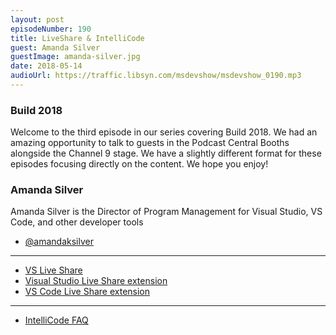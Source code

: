 ```yaml
---
layout: post
episodeNumber: 190
title: LiveShare & IntelliCode
guest: Amanda Silver
guestImage: amanda-silver.jpg
date: 2018-05-14
audioUrl: https://traffic.libsyn.com/msdevshow/msdevshow_0190.mp3
--- 
```


### Build 2018

Welcome to the third episode in our series covering Build 2018. We had an amazing opportunity to talk to guests in the Podcast Central Booths alongside the Channel 9 stage. We have a slightly different format for these episodes focusing directly on the content. We hope you enjoy!

### Amanda Silver

Amanda Silver is the Director of Program Management for Visual Studio, VS Code, and other developer tools

- [@amandaksilver](https://twitter.com/amandaksilver)

------------------------------------------------

 - [VS Live Share](https://code.visualstudio.com/blogs/2017/11/15/live-share)
 - [Visual Studio Live Share extension](https://marketplace.visualstudio.com/items?itemName=MS-vsliveshare.vsls-vs)
 - [VS Code Live Share extension](https://marketplace.visualstudio.com/items?itemName=MS-vsliveshare.vsliveshare)

------------------------------

 - [IntelliCode FAQ](https://docs.microsoft.com/en-us/visualstudio/ide/not-in-toc/intellicode-faq)
